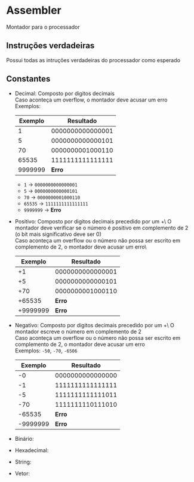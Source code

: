 # Assembler

Montador para o processador

## Instruções verdadeiras

Possui todas as intruções verdadeiras do processador como esperado

## Constantes

- Decimal: Composto por digitos decimais\
   Caso aconteça um overflow, o montador deve acusar um erro\
   Exemplos:

  | Exemplo | Resultado        |
  | ------- | ---------------- |
  | 1       | 0000000000000001 |
  | 5       | 0000000000000101 |
  | 70      | 0000000001000110 |
  | 65535   | 1111111111111111 |
  | 9999999 | **Erro**         |

  - `1` -> `0000000000000001`
  - `5` -> `0000000000000101`
  - `70` -> `0000000001000110`
  - `65535` -> `1111111111111111`
  - `9999999` -> **Erro**

- Positivo: Composto por digitos decimais precedido por um +\ O montador deve verificar se o número é positivo em complemento de 2 (o bit mais significativo deve ser 0)\
  Caso aconteça um overflow ou o número não possa ser escrito em complemento de 2, o montador deve acusar um erro\

  | Exemplo  | Resultado        |
  | -------- | ---------------- |
  | +1       | 0000000000000001 |
  | +5       | 0000000000000101 |
  | +70      | 0000000001000110 |
  | +65535   | **Erro**         |
  | +9999999 | **Erro**         |

- Negativo: Composto por digitos decimais precedido por um +\ O montador escreve o número em complemento de 2\
  Caso aconteça um overflow ou o número não possa ser escrito em complemento de 2, o montador deve acusar um erro\
  Exemplos: `-50`, `-70`, `-6506`

  | Exemplo  | Resultado        |
  | -------- | ---------------- |
  | -0       | 0000000000000000 |
  | -1       | 1111111111111111 |
  | -5       | 1111111111111011 |
  | -70      | 1111111110111010 |
  | -65535   | **Erro**         |
  | -9999999 | **Erro**         |

- Binário:

- Hexadecimal:
- String:
- Vetor:
